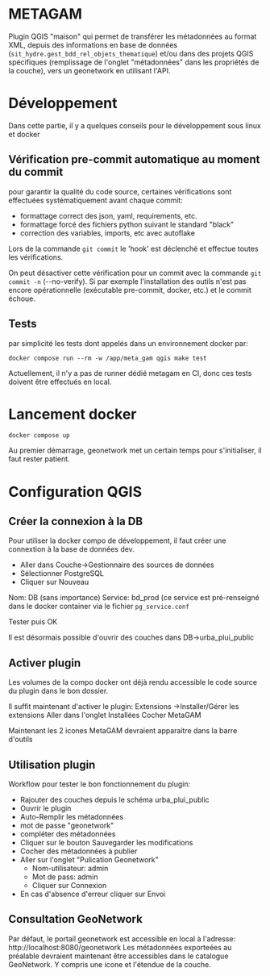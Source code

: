 # METAGAM

Plugin QGIS "maison" qui permet de transférer les métadonnées au format XML, depuis des informations en base de données (`sit_hydre.gest_bdd_rel_objets_thematique`) et/ou dans des projets QGIS spécifiques (remplissage de l'onglet "métadonnées" dans les propriétés de la couche), vers un geonetwork en utilisant l'API.

# Développement

Dans cette partie, il y a quelques conseils pour le développement sous linux et docker

## Vérification pre-commit automatique au moment du commit

pour garantir la qualité du code source, certaines vérifications sont effectuées systématiquement avant chaque commit:

* formattage correct des json, yaml, requirements, etc.
* formattage forcé des fichiers python suivant le standard "black"
* correction des variables, imports, etc avec autoflake

Lors de la commande `git commit` le 'hook' est déclenché et effectue toutes les vérifications.

On peut désactiver cette vérification pour un commit avec la commande `git commit -n` (--no-verify). Si par exemple l'installation des outils n'est pas encore opérationnelle (exécutable pre-commit, docker, etc.) et le commit échoue.

## Tests

par simplicité les tests dont appelés dans un environnement docker par:

```
docker compose run --rm -w /app/meta_gam qgis make test
```

Actuellement, il n'y a pas de runner dédié metagam en CI, donc ces tests doivent être effectués en local.


# Lancement docker

```
docker compose up
```

Au premier démarrage, geonetwork met un certain temps pour s'initialiser, il faut rester patient.

# Configuration QGIS

## Créer la connexion à la DB

Pour utiliser la docker compo de développement, il faut créer une connextion à la base de données dev.

- Aller dans Couche->Gestionnaire des sources de données
- Sélectionner PostgreSQL
- Cliquer sur Nouveau

Nom: DB (sans importance)
Service: bd_prod (ce service est pré-renseigné dans le docker container via le fichier `pg_service.conf`

Tester puis OK

Il est désormais possible d'ouvrir des couches dans DB->urba_plui_public

## Activer plugin

Les volumes de la compo docker ont déjà rendu accessible le code source du plugin dans le bon dossier.

Il suffit maintenant d'activer le plugin:
Extensions ->Installer/Gérer les extensions
Aller dans l'onglet Installées
Cocher MetaGAM

Maintenant les 2 icones MetaGAM devraient apparaitre dans la barre d'outils

## Utilisation plugin

Workflow pour tester le bon fonctionnement du plugin:

- Rajouter des couches depuis le schéma urba_plui_public
- Ouvrir le plugin
- Auto-Remplir les métadonnées
- mot de passe "geonetwork"
- compléter des métadonnées
- Cliquer sur le bouton Sauvegarder les modifications
- Cocher des métadonnées à publier
- Aller sur l'onglet "Pulication Geonetwork"
  - Nom-utilisateur: admin
  - Mot de pass: admin
  - Cliquer sur Connexion
- En cas d'absence d'erreur cliquer sur Envoi

## Consultation GeoNetwork

Par défaut, le portail geonetwork est accessible en local à l'adresse: http://localhost:8080/geonetwork
Les métadonnées exporteées au préalable devraient maintenant être accessibles dans le catalogue GeoNetwork. Y compris une icone et l'étendue de la couche.
